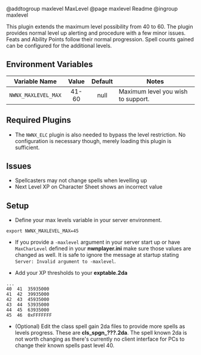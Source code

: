 @addtogroup maxlevel MaxLevel
@page maxlevel Readme
@ingroup maxlevel

This plugin extends the maximum level possibility from 40 to 60. The plugin provides normal level up alerting and procedure with a few minor issues. Feats and Ability Points follow their normal progression. Spell counts gained can be configured for the additional levels.

## Environment Variables
| Variable Name | Value | Default | Notes |
| ------------- | :---: | :-----: | ----- |
| `NWNX_MAXLEVEL_MAX` | 41-60 | null | Maximum level you wish to support.

## Required Plugins
* The `NWNX_ELC` plugin is also needed to bypass the level restriction. No configuration is necessary though, merely loading this plugin is sufficient.

## Issues
* Spellcasters may not change spells when levelling up
* Next Level XP on Character Sheet shows an incorrect value

## Setup
* Define your max levels variable in your server environment.
```
export NWNX_MAXLEVEL_MAX=45
```
* If you provide a `-maxlevel` argument in your server start up or have `MaxCharLevel` defined in your **nwnplayer.ini** make sure those values are changed as well. It is safe to ignore the message at startup stating `Server: Invalid argument to -maxlevel`.

* Add your XP thresholds to your **exptable.2da**
```csv
...
40	41	35935000
41	42	39935000
42	43	45935000
43	44	53935000
44	45	63935000
45	46	0xFFFFFFF
```
* (Optional) Edit the class spell gain 2da files to provide more spells as levels progress. These are **cls_spgn_???.2da**. The spell known 2da is not worth changing as there's currently no client interface for PCs to change their known spells past level 40.
